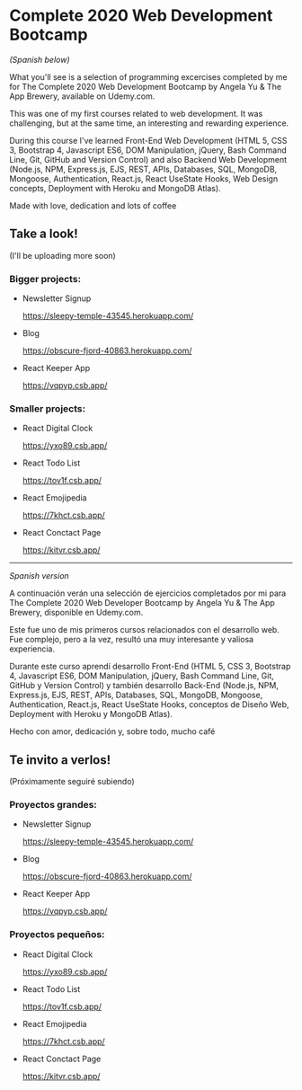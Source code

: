 # Complete 2020 Web Development Bootcamp
*(Spanish below)*

What you'll see is a selection of programming excercises completed by me for The Complete 2020 Web Development Bootcamp by Angela Yu &amp; The App Brewery, available on Udemy.com.

This was one of my first courses related to web development. It was challenging, but at the same time, an interesting and rewarding experience.

During this course I've learned Front-End Web Development (HTML 5, CSS 3, Bootstrap 4, Javascript ES6, DOM Manipulation, jQuery, Bash Command Line, Git, GitHub and Version Control) and also Backend Web Development (Node.js, NPM, Express.js, EJS, REST, APIs, Databases, SQL, MongoDB, Mongoose, Authentication, React.js, React UseState Hooks, Web Design concepts, Deployment with Heroku and MongoDB Atlas).

Made with love, dedication and lots of coffee

## Take a look!
(I'll be uploading more soon)

### Bigger projects:

- Newsletter Signup

  https://sleepy-temple-43545.herokuapp.com/

- Blog

  https://obscure-fjord-40863.herokuapp.com/

- React Keeper App

  https://vqpyp.csb.app/


### Smaller projects:

- React Digital Clock
  
  https://yxo89.csb.app/
    
- React Todo List

  https://tov1f.csb.app/

- React Emojipedia

  https://7khct.csb.app/

- React Conctact Page

  https://kitvr.csb.app/
  
----------------------------------------------------------------------------------------------------------------------------------------------------------------------------
*Spanish version*

A continuación verán una selección de ejercicios completados por mi para The Complete 2020 Web Developer Bootcamp by Angela Yu &amp; The App Brewery, disponible en Udemy.com.

Este fue uno de mis primeros cursos relacionados con el desarrollo web. Fue complejo, pero a la vez, resultó una muy interesante y valiosa experiencia.

Durante este curso aprendí desarrollo Front-End (HTML 5, CSS 3, Bootstrap 4, Javascript ES6, DOM Manipulation, jQuery, Bash Command Line, Git, GitHub y Version Control) y también desarrollo Back-End (Node.js, NPM, Express.js, EJS, REST, APIs, Databases, SQL, MongoDB, Mongoose, Authentication, React.js, React UseState Hooks, conceptos de Diseño Web, Deployment with Heroku y MongoDB Atlas).

Hecho con amor, dedicación y, sobre todo, mucho café

## Te invito a verlos!
(Próximamente seguiré subiendo)

### Proyectos grandes:

- Newsletter Signup

  https://sleepy-temple-43545.herokuapp.com/

- Blog

  https://obscure-fjord-40863.herokuapp.com/

- React Keeper App

  https://vqpyp.csb.app/


### Proyectos pequeños:

- React Digital Clock
  
  https://yxo89.csb.app/
    
- React Todo List

  https://tov1f.csb.app/

- React Emojipedia

  https://7khct.csb.app/

- React Conctact Page

  https://kitvr.csb.app/

